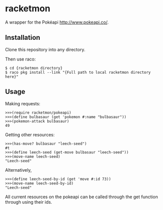 racketmon
=========

A wrapper for the Pokéapi <http://www.pokeapi.co/>.

Installation
------------

Clone this repository into any directory.

Then use raco:

    $ cd {racketmon directory}
    $ raco pkg install --link "{Full path to local racketmon directory here}"

Usage
-----

Making requests:

    >>>(require racketmon/pokeapi)
    >>>(define bulbasaur (get 'pokemon #:name "bulbasaur"))
    >>>(pokemon-attack bulbasaur)
    49

Getting other resources:

    >>>(has-move? bulbasaur "leech-seed")
    #t
    >>>(define leech-seed (get-move bulbasaur "leech-seed"))
    >>>(move-name leech-seed)
    "Leech-seed"

Alternatively,

    >>>(define leech-seed-by-id (get 'move #:id 73))
    >>>(move-name leech-seed-by-id)
    "Leech-seed"
    
All current resources on the pokeapi can be called through the get function through using their ids.
    

